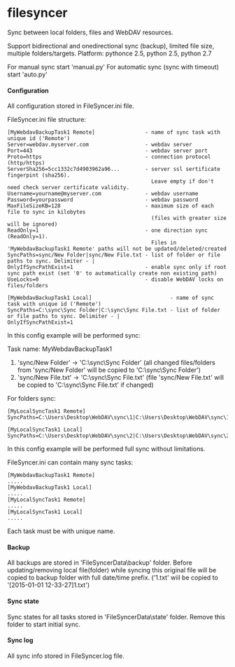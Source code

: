 # filesyncer
Sync between local folders, files and WebDAV resources.

Support bidirectional and onedirectional sync (backup), limited file size, multiple folders/targets.
Platform: pythonce 2.5, python 2.5, python 2.7

For manual sync start 'manual.py'
For automatic sync (sync with timeout) start 'auto.py'

#### Configuration
All configuration stored in FileSyncer.ini file.

FileSyncer.ini file structure:

    [MyWebdavBackupTask1 Remote]                - name of sync task with unique id ('Remote')
    Server=webdav.myserver.com                  - webdav server
    Port=443                                    - webdav server port
    Proto=https                                 - connection protocol (http/https)
    ServerSha256=5cc1332c7d4903962a96...        - server ssl sertificate fingerpint (sha256).
                                                  Leave empty if don't need check server certificate validity.
    Username=yourname@myserver.com              - webdav username
    Password=yourpassword                       - webdav password
    MaxFileSizeKB=128                           - maximum size of each file to sync in kilobytes
                                                  (files with greater size will be ignored)
    ReadOnly=1                                  - one direction sync (ReadOnly=1).
                                                  Files in 'MyWebdavBackupTask1 Remote' paths will not be updated/deleted/created
    SyncPaths=sync/New Folder|sync/New File.txt - list of folder or file paths to sync. Delimiter - |
    OnlyIfSyncPathExist=1                       - enable sync only if root sync path exist (set '0' to automatically create non existing path)
    UseLocks=0                                  - disable WebDAV locks on files/folders

    [MyWebdavBackupTask1 Local]                         - name of sync task with unique id ('Remote')
    SyncPaths=C:\sync\Sync Folder|C:\sync\Sync File.txt - list of folder or file paths to sync. Delimiter - |
    OnlyIfSyncPathExist=1

In this config example will be performed sync:

   Task name: MyWebdavBackupTask1
   1) 'sync/New Folder'     -> 'C:\sync\Sync Folder'    (all changed files/folders from 'sync/New Folder' will be copied to 'C:\sync\Sync Folder')
   2) 'sync/New File.txt'   -> 'C:\sync\Sync File.txt'  (file 'sync/New File.txt' will be copied to 'C:\sync\Sync File.txt' if changed)

For folders sync:

    [MyLocalSyncTask1 Remote]
    SyncPaths=C:\Users\Desktop\WebDAV\sync\1|C:\Users\Desktop\WebDAV\sync\11

    [MyLocalSyncTask1 Local]
    SyncPaths=C:\Users\Desktop\WebDAV\sync\2|C:\Users\Desktop\WebDAV\sync\22

In this config example will be performed full sync without limitations.

FileSyncer.ini can contain many sync tasks:

    [MyWebdavBackupTask1 Remote]
    .....
    [MyWebdavBackupTask1 Local]
    .....
    [MyLocalSyncTask1 Remote]
    .....
    [MyLocalSyncTask1 Local]
    .....

Each task must be with unique name.

#### Backup
All backups are stored in 'FileSyncerData\backup' folder.
Before updating/removing local file(folder) while syncing this original file will be copied to backup folder with full date/time prefix.
('1.txt' wiil be copied to '[2015-01-01 12-33-27]1.txt')

#### Sync state
Sync states for all tasks stored in 'FileSyncerData\state' folder.
Remove this folder to start initial sync.

#### Sync log
All sync info stored in FileSyncer.log file.
